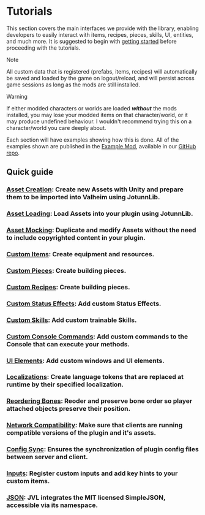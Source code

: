 ﻿# Tutorials

This section covers the main interfaces we provide with the library, enabling developers to easily interact with items, recipes, pieces, skills, UI, entities, and much more. It is suggested to begin with [getting started](../getting-started.md) before proceeding with the tutorials.

> [!NOTE]
> All custom data that is registered (prefabs, items, recipes) will automatically be saved and loaded by the game on logout/reload, and will persist across game sessions as long as the mods are still installed.  

> [!WARNING]
> If either modded characters or worlds are loaded _**without**_ the mods installed, you may lose your modded items on that character/world, or it may produce undefined behaviour. I wouldn't recommend trying this on a character/world you care deeply about.

Each section will have examples showing how this is done. All of the examples shown are published in the [Example Mod](https://github.com/Valheim-Modding/JotunnModExample), available in our [GitHub repo](https://github.com/Valheim-Modding).

## Quick guide

### [Asset Creation](data/asset-creation.md): Create new Assets with Unity and prepare them to be imported into Valheim using JotunnLib.

### [Asset Loading](data/asset-loading.md): Load Assets into your plugin using JotunnLib.

### [Asset Mocking](data/asset-mocking.md): Duplicate and modify Assets without the need to include copyrighted content in your plugin.

### [Custom Items](data/items.md): Create equipment and resources.

### [Custom Pieces](data/pieces.md): Create building pieces.

### [Custom Recipes](data/recipes.md): Create building pieces.

### [Custom Status Effects](data/status-effects.md): Add custom Status Effects.

### [Custom Skills](data/skills.md): Add custom trainable Skills.

### [Custom Console Commands](data/console-commands.md): Add custom commands to the Console that can execute your methods.

### [UI Elements](data/gui.md): Add custom windows and UI elements.

### [Localizations](data/localization.md): Create language tokens that are replaced at runtime by their specified localization.

### [Reordering Bones](data/bonereorder.md): Reoder and preserve bone order so player attached objects preserve their position.

### [Network Compatibility](data/networkcompatibility.md): Make sure that clients are running compatible versions of the plugin and it's assets.

### [Config Sync](data/config.md): Ensures the synchronization of plugin config files between server and client.

### [Inputs](data/inputs.md): Register custom inputs and add key hints to your custom items.

### [JSON](https://github.com/mhallin/SimpleJSON.NET): JVL integrates the MIT licensed SimpleJSON, accessible via its namespace.
